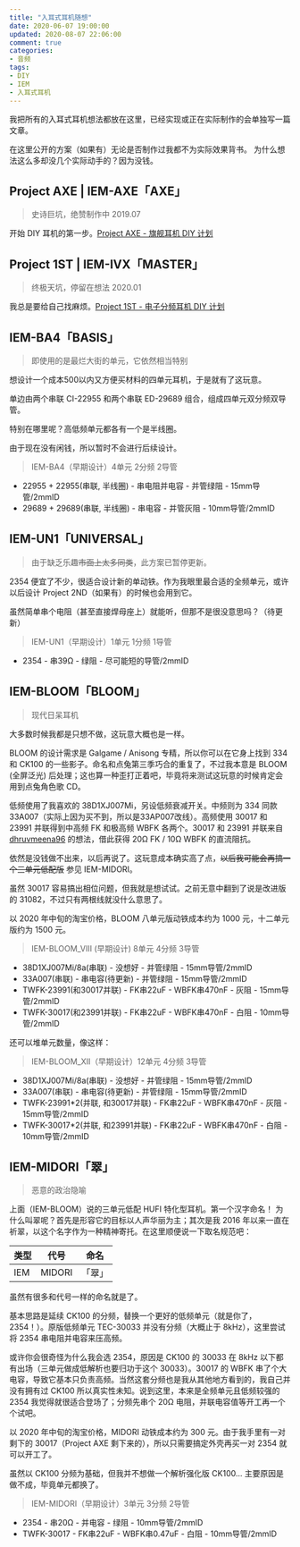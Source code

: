 ```yaml
---
title: "入耳式耳机随想"
date: 2020-06-07 19:00:00
updated: 2020-08-07 22:06:00
comment: true
categories:
- 音频
tags:
- DIY
- IEM
- 入耳式耳机
---
```


我把所有的入耳式耳机想法都放在这里，已经实现或正在实际制作的会单独写一篇文章。

<!-- more -->

在这里公开的方案（如果有）无论是否制作过我都不为实际效果背书。
为什么想法这么多却没几个实际动手的？因为没钱。

## Project AXE | IEM-AXE「AXE」

> 史诗巨坑，绝赞制作中 2019.07

开始 DIY 耳机的第一步。[Project AXE - 旗舰耳机 DIY 计划](https://kwaa.dev/p/project-axe/)

## Project 1ST | IEM-IVX「MASTER」

> 终极天坑，停留在想法 2020.01

我总是要给自己找麻烦。[Project 1ST - 电子分频耳机 DIY 计划](https://kwaa.dev/p/project-1st)

## IEM-BA4「BASIS」

> 即使用的是最烂大街的单元，它依然相当特别

想设计一个成本500以内又方便买材料的四单元耳机，于是就有了这玩意。

单边由两个串联 CI-22955 和两个串联 ED-29689 组合，组成四单元双分频双导管。

特别在哪里呢？高低频单元都各有一个是半线圈。

由于现在没有闲钱，所以暂时不会进行后续设计。

> IEM-BA4（早期设计）4单元 2分频 2导管

- 22955 + 22955(串联, 半线圈) - 串电阻并电容 - 并管绿阻 - 15mm导管/2mmID
- 29689 + 29689(串联, 半线圈) - 串电容 - 并管灰阻 - 10mm导管/2mmID

## IEM-UN1「UNIVERSAL」

> 由于缺乏乐趣~~市面上太多同类~~，此方案已暂停更新。

2354 便宜了不少，很适合设计新的单动铁。作为我眼里最合适的全频单元，或许以后设计 Project 2ND（如果有）的时候也会用到它。

虽然简单串个电阻（甚至直接焊母座上）就能听，但那不是很没意思吗？（待更新）

> IEM-UN1（早期设计）1单元 1分频 1导管

- 2354 - 串39Ω - 绿阻 - 尽可能短的导管/2mmID

## IEM-BLOOM「BLOOM」

> 现代日呆耳机

大多数时候我都是只想不做，这玩意大概也是一样。

BLOOM 的设计需求是 Galgame / Anisong 专精，所以你可以在它身上找到 334 和 CK100 的一些影子。命名和点兔第三季巧合的重复了，不过我本意是 BLOOM (全屏泛光) 后处理；这也算一种歪打正着吧，毕竟将来测试这玩意的时候肯定会用到点兔角色歌 CD。

低频使用了我喜欢的 38D1XJ007Mi，另设低频衰减开关。中频则为 334 同款 33A007（实际上因为买不到，所以是33AP007改线）。高频使用 30017 和 23991 并联得到中高频 FK 和极高频 WBFK 各两个。30017 和 23991 并联来自 [dhruvmeena96](https://www.head-fi.org/threads/home-made-iems.430688/post-15081696) 的想法，借此获得 20Ω FK / 10Ω WBFK 的直流阻抗。

依然是没钱做不出来，以后再说了。这玩意成本确实高了点，~~以后我可能会再搞一个三单元低配版~~ 参见 IEM-MIDORI。

虽然 30017 容易搞出相位问题，但我就是想试试。之前无意中翻到了说是改进版的 31082，不过只有两根线就没什么意思了。

以 2020 年中旬的淘宝价格，BLOOM 八单元版动铁成本约为 1000 元，十二单元版约为 1500 元。

> IEM-BLOOM_VIII (早期设计) 8单元 4分频 3导管

- 38D1XJ007Mi/8a(串联) - 没想好 - 并管绿阻 - 15mm导管/2mmID
- 33A007(串联) - 串电容(待更新) - 并管绿阻 - 15mm导管/2mmID
- TWFK-23991(和30017并联) - FK串22uF - WBFK串470nF - 灰阻 - 15mm导管/2mmID
- TWFK-30017(和23991并联) - FK串22uF - WBFK串470nF - 白阻 - 10mm导管/2mmID

还可以堆单元数量，像这样：

> IEM-BLOOM_XII（早期设计）12单元 4分频 3导管

- 38D1XJ007Mi/8a(串联) - 没想好 - 并管绿阻 - 15mm导管/2mmID
- 33A007(串联) - 串电容(待更新) - 并管绿阻 - 15mm导管/2mmID
- TWFK-23991*2(并联, 和30017并联) - FK串22uF - WBFK串470nF - 灰阻 - 15mm导管/2mmID
- TWFK-30017*2(并联, 和23991并联) - FK串22uF - WBFK串470nF - 白阻 - 10mm导管/2mmID

## IEM-MIDORI「翠」

> 恶意的政治隐喻

上面（IEM-BLOOM）说的三单元低配 HUFI 特化型耳机。第一个汉字命名！
为什么叫翠呢？首先是形容它的目标以人声华丽为主；其次是我 2016 年以来一直在祈翠，以这个名字作为一种精神寄托。在这里顺便说一下取名规范吧：

| 类型 | 代号 | 命名 |
| - | - | - |
| IEM | MIDORI | 「翠」 |

虽然有很多和代号一样的命名就是了。

基本思路是延续 CK100 的分频，替换一个更好的低频单元（就是你了，2354！）。原版低频单元 TEC-30033 并没有分频（大概止于 8kHz），这里尝试将 2354 串电阻并电容来压高频。

或许你会很奇怪为什么我会选 2354，原因是 CK100 的 30033 在 8kHz 以下都有出场（三单元做成低解析也要归功于这个 30033）。30017 的 WBFK 串了个大电容，导致它基本只负责高频。当然这套分频也是我从其他地方看到的，我自己并没有拥有过 CK100 所以真实性未知。说到这里，本来是全频单元且低频较强的 2354 我觉得就很适合登场了；分频先串个 20Ω 电阻，并联电容值等开工再一个个试吧。

以 2020 年中旬的淘宝价格，MIDORI 动铁成本约为 300 元。由于我手里有一对剩下的 30017（Project AXE 剩下来的），所以只需要搞定外壳再买一对 2354 就可以开工了。

虽然以 CK100 分频为基础，但我并不想做一个解析强化版 CK100... 主要原因是做不成，毕竟单元都换了。

> IEM-MIDORI（早期设计）3单元 3分频 2导管

- 2354 - 串20Ω - 并电容 - 绿阻 - 10mm导管/2mmID
- TWFK-30017 - FK串22uF - WBFK串0.47uF - 白阻 - 10mm导管/2mmID
